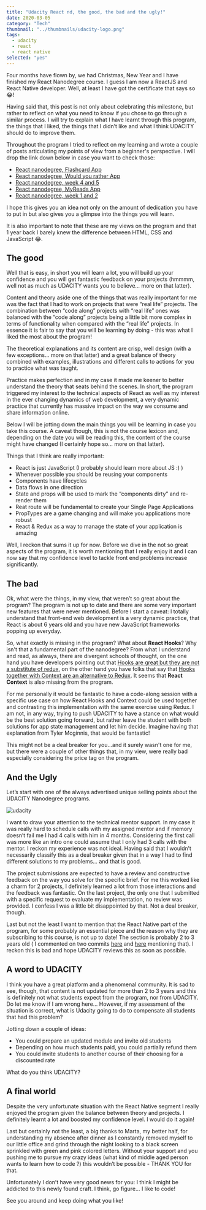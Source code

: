 ```yaml
---
title: "Udacity React nd, the good, the bad and the ugly!"
date: 2020-03-05
category: "Tech"
thumbnail: "../thumbnails/udacity-logo.png"
tags:
  - udacity
  - react
  - react native
selected: "yes"
---
```


Four months have flown by, we had Christmas, New Year and I have finished my React Nanodegree course. I guess I am now a ReactJS and React Native developer. Well, at least I have got the certificate that says so 😂!

Having said that, this post is not only about celebrating this milestone, but rather to reflect on what you need to know if you chose to go through a similar process. I will try to explain what I have learnt through this program, the things that I liked, the things that I didn’t like and what I think UDACITY should do to improve them.

Throughout the program I tried to reflect on my learning and wrote a couple of posts articulating my points of view from a beginner's perspective. I will drop the link down below in case you want to check those:

- [React nanodegree, Flashcard App](/blog/2020-03-02-react-nanodegree-flashcard-app/)
- [React nanodegree, Would you rather App](/blog/2020-02-17-react-nanodegree-would-you-rather/)
- [React nanodegree, week 4 and 5](/blog/2019-12-28-react-nanodegree-week-4-and-5/)
- [React nanodegree, MyReads App](/blog/2019-12-15-react-nanodegree-myreads-App/)
- [React nanodegree, week 1 and 2](/blog/2019-12-06-react-nanodegree-week-1-and-2/)

I hope this gives you an idea not only on the amount of dedication you have to put in but also gives you a glimpse into the things you will learn.

It is also important to note that these are my views on the program and that 1 year back I barely knew the difference between HTML, CSS and JavaScript 😂.

## The good

Well that is easy, in short you will learn a lot, you will build up your confidence and you will get fantastic feedback on your projects (hmmmm, well not as much as UDACITY wants you to believe… more on that latter).

Content and theory aside one of the things that was really important for me was the fact that I had to work on projects that were “real life” projects. The combination between “code along” projects with “real life” ones was balanced with the “code along” projects being a little bit more complex in terms of functionality when compared with the “real life” projects. In essence it is fair to say that you will be learning by doing - this was what I liked the most about the program!

The theoretical explanations and its content are crisp, well design (with a few exceptions... more on that latter) and a great balance of theory combined with examples, illustrations and different calls to actions for you to practice what was taught.

Practice makes perfection and in my case it made me keener to better understand the theory that seats behind the scenes. In short, the program triggered my interest to the technical aspects of React as well as my interest in the ever changing dynamics of web development, a very dynamic practice that currently has massive impact on the way we consume and share information online.

Below I will be jotting down the main things you will be learning in case you take this course. A caveat though, this is not the course lexicon and, depending on the date you will be reading this, the content of the course might have changed (I certainly hope so… more on that latter).

Things that I think are really important:

- React is just JavaScript (I probably should learn more about JS :) )
- Whenever possible you should be reusing your components
- Components have lifecycles
- Data flows in one direction
- State and props will be used to mark the “components dirty” and re-render them
- Reat route will be fundamental to create your Single Page Applications
- PropTypes are a game changing and will make you applications more robust
- React & Redux as a way to manage the state of your application is amazing

Well, I reckon that sums it up for now. Before we dive in the not so great aspects of the program, it is worth mentioning that I really enjoy it and I can now say that my confidence level to tackle front end problems increase significantly.

## The bad

Ok, what were the things, in my view, that weren’t so great about the program? The program is not up to date and there are some very important new features that were never mentioned. Before I start a caveat: I totally understand that front-end web development is a very dynamic practice, that React is about 6 years old and you have new JavaScript frameworks popping up everyday.

So, what exactly is missing in the program? What about **React Hooks**? Why isn't that a fundamental part of the nanodegree? From what I understand and read, as always, there are divergent schools of thought, on the one hand you have developers pointing out that [Hooks are great but they are not a substitute of redux](https://medium.com/javascript-scene/do-react-hooks-replace-redux-210bab340672), on the other hand you have folks that say that [Hooks together with Context are an alternative to Redux](https://blog.logrocket.com/use-hooks-and-context-not-react-and-redux/). It seems that **React Context** is also missing from the program.

For me personally it would be fantastic to have a code-along session with a specific use case on how React Hooks and Context could be used together and contrasting this implementation with the same exercise using Redux. I am not, in any way, trying to push UDACITY to have a stance on what would be the best solution going forward, but rather leave the student with both solutions for app state management and let him decide. Imagine having that explanation from Tyler Mcginnis, that would be fantastic!

This might not be a deal breaker for you...and it surely wasn't one for me, but there were a couple of other things that, in my view, were really bad especially considering the price tag on the program.

## And the Ugly

Let’s start with one of the always advertised unique selling points about the UDACITY Nanodegree programs.

![udacity](../images/UdacityUSP.png)

I want to draw your attention to the technical mentor support. In my case it was really hard to schedule calls with my assigned mentor and if memory doesn’t fail me I had 4 calls with him in 4 months. Considering the first call was more like an intro one could assume that I only had 3 calls with the mentor. I reckon my experience was not ideal. Having said that I wouldn’t necessarily classify this as a deal breaker given that in a way I had to find different solutions to my problems… and that is good.

The project submissions are expected to have a review and constructive feedback on the way you solve for the specific brief. For me this worked like a charm for 2 projects, I definitely learned a lot from those interactions and the feedback was fantastic. On the last project, the only one that I submitted with a specific request to evaluate my implementation, no review was provided. I confess I was a little bit disappointed by that. Not a deal breaker, though.

Last but not the least I want to mention that the React Native part of the program, for some probably an essential piece and the reason why they are subscribing to this course, is not up to date! The section is probably 2 to 3 years old ( I commented on two commits [here](https://github.com/udacity/reactnd-UdaciFitness-complete/commit/86af918722052eebafbc2892b6cd772b51a18dd4) and [here](https://github.com/udacity/reactnd-UdaciFitness-complete/commit/5d77f8d831e170fc0ffdeae1bc92a0825e71e14a) mentioning that). I reckon this is bad and hope UDACITY reviews this as soon as possible.

## A word to UDACITY

I think you have a great platform and a phenomenal community. It is sad to see, though, that content is not updated for more than 2 to 3 years and this is definitely not what students expect from the program, nor from UDACITY. Do let me know if I am wrong here... However, if my assessment of the situation is correct, what is Udacity going to do to compensate all students that had this problem?

Jotting down a couple of ideas:

- You could prepare an updated module and invite old students
- Depending on how much students paid, you could partially refund them
- You could invite students to another course of their choosing for a discounted rate

What do you think UDACITY?

## A final world

Despite the very unfortunate situation with the React Native segment I really enjoyed the program given the balance between theory and projects. I definitely learnt a lot and boosted my confidence level. I would do it again!

Last but certainly not the least, a big thanks to Marta, my better half, for understanding my absence after dinner as I constantly removed myself to our little office and grind through the night looking to a black screen sprinkled with green and pink colored letters. Without your support and you pushing me to pursue my crazy ideas (what kind of middle aged person wants to learn how to code ?) this wouldn’t be possible - THANK YOU for that.

Unfortunately I don’t have very good news for you: I think I might be addicted to this newly found craft. I think, go figure... I like to code!

See you around and keep doing what you like!
